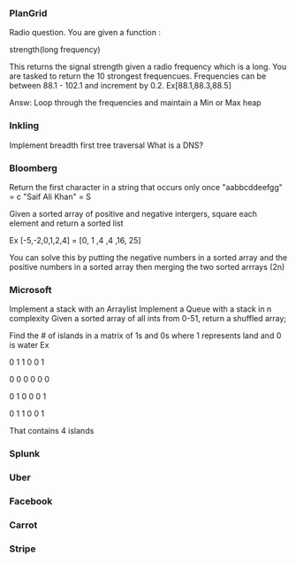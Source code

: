 ### PlanGrid

Radio question. You are given a function :


strength(long frequency)


This returns the signal strength given a radio frequency which is a long. You are tasked to return the 10 strongest frequencues. Frequencies can be between 88.1 - 102.1 and increment by 0.2. Ex[88.1,88.3,88.5]


Answ: Loop through the frequencies and maintain a Min or Max heap



### Inkling 

Implement breadth first tree traversal
What is a DNS?



### Bloomberg

Return the first character in a string that occurs only once
"aabbcddeefgg" = c
"Saif Ali Khan" = S

Given a sorted array of positive and negative intergers, square each element and return a sorted list


Ex [-5,-2,0,1,2,4] = [0, 1 ,4 ,4 ,16, 25]


You can solve this by putting the negative numbers in a sorted array and the positive numbers in a sorted array then merging the two sorted arrrays (2n)


### Microsoft

Implement a stack with an Arraylist
Implement a Queue with a stack in n complexity
Given a sorted array of all ints from 0-51, return a shuffled array;

Find the # of islands in a matrix of 1s and 0s where 1 represents land and 0 is water
Ex  

0 1 1 0 0 1

0 0 0 0 0 0

0 1 0 0 0 1

0 1 1 0 0 1 

That contains 4 islands

### Splunk
### Uber
### Facebook
### Carrot
### Stripe 
